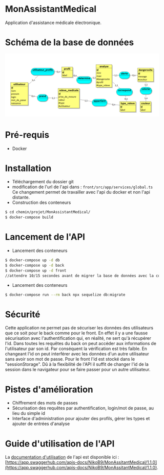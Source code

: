 # MonAssistantMedical

 Application d'assistance médicale électronique.

# Schéma de la base de données

![Alt text](ressources/MCD.PNG?raw=true "schéma bd")

# Pré-requis

* Docker

# Installation

* Téléchargement du dossier git
* modification de l'url de l'api dans :
  `front/src/app/services/global.ts`
  Ce changement permet de travailler avec l'api du docker et non l'api distante. 
* Construction des conteneurs
```bash
$ cd chemin/projet/MonAssistantMedical/
$ docker-compose build
```

# Lancement de l'API

* Lancement des conteneurs
```bash
$ docker-compose up -d db
$ docker-compose up -d back
$ docker-compose up -d front
//attendre 10/15 secondes avant de migrer la base de données avec la commande suivante
```
* Lancement des conteneurs
```bash
$ docker-compose run --rm back npx sequelize db:migrate
```

# Sécurité

Cette application ne permet pas de sécuriser les données des utilisateurs que ce soit pour le back comme pour le front. 
En effet il y a une fausse sécurisation avec l'authentification qui, en réalité, ne sert qu'à récupérer l'id. 
Dans toutes les requêtes du back on peut accéder aux informations de l'utilisateur par son id. 
Par conséquent la vérification est très faible. 
En changeant l'id on peut interférer avec les données d'un autre utilisateur sans avoir son mot de passe. 
Pour le front l'id est stocké dans le "sessionStorage". 
Dû à la flexibilité de l'API il suffit de changer l'id de la session dans le navigateur pour se faire passer pour un autre utilisateur.

# Pistes d'amélioration

* Chiffrement des mots de passes
* Sécurisation des requêtes par authentification, login/mot de passe, au lieu du simple id
* Interface d'administration pour ajouter des profils, gérer les types et ajouter de entrées d'analyse

# Guide d'utilisation de l'API

La [documentation d'utilisation](https://app.swaggerhub.com/apis-docs/NikoB9/MonAssitantMedical/1.1.0 "documentation") de l'api est disponible ici : [https://app.swaggerhub.com/apis-docs/NikoB9/MonAssitantMedical/1.1.0](https://app.swaggerhub.com/apis-docs/NikoB9/MonAssitantMedical/1.1.0).
